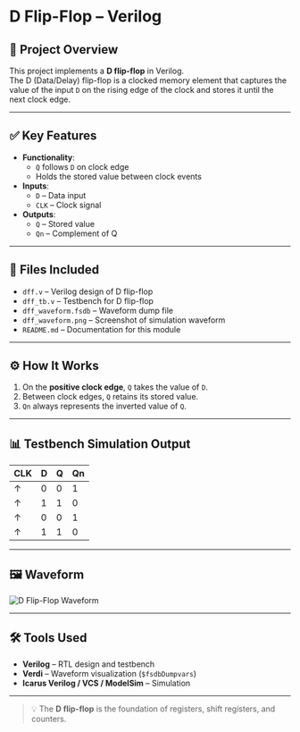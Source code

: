 # D Flip-Flop – Verilog

## 🧠 Project Overview
This project implements a **D flip-flop** in Verilog.  
The D (Data/Delay) flip-flop is a clocked memory element that captures the value of the input `D` on the rising edge of the clock and stores it until the next clock edge.

---

## ✅ Key Features
- **Functionality**:
  - `Q` follows `D` on clock edge
  - Holds the stored value between clock events
- **Inputs**:
  - `D` – Data input
  - `CLK` – Clock signal
- **Outputs**:
  - `Q` – Stored value
  - `Qn` – Complement of Q

---

## 📂 Files Included
- `dff.v` – Verilog design of D flip-flop  
- `dff_tb.v` – Testbench for D flip-flop  
- `dff_waveform.fsdb` – Waveform dump file  
- `dff_waveform.png` – Screenshot of simulation waveform  
- `README.md` – Documentation for this module  

---

## ⚙️ How It Works
1. On the **positive clock edge**, `Q` takes the value of `D`.  
2. Between clock edges, `Q` retains its stored value.  
3. `Qn` always represents the inverted value of `Q`.  

---

## 📊 Testbench Simulation Output

| CLK | D | Q | Qn |
|-----|---|---|----|
| ↑   | 0 | 0 | 1 |
| ↑   | 1 | 1 | 0 |
| ↑   | 0 | 0 | 1 |
| ↑   | 1 | 1 | 0 |

---

## 🖼 Waveform
![D Flip-Flop Waveform](dff_waveform.png)

---

## 🛠 Tools Used
- **Verilog** – RTL design and testbench  
- **Verdi** – Waveform visualization (`$fsdbDumpvars`)  
- **Icarus Verilog / VCS / ModelSim** – Simulation  

---

> 💡 The **D flip-flop** is the foundation of registers, shift registers, and counters.